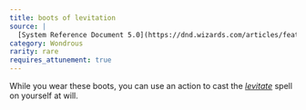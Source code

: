 ```yaml
---
title: boots of levitation
source: |
  [System Reference Document 5.0](https://dnd.wizards.com/articles/features/systems-reference-document-srd)
category: Wondrous
rarity: rare
requires_attunement: true
---
```


While you wear these boots, you can use an action to cast the [*levitate*](/spells/levitate/) spell on yourself at will.
